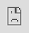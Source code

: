 ```yaml
---
layout: post
date:   2021-01-01
image: "/conflict_urbanism_sp2021/images/csr_thumbnail.png"
title:  "Iraq Marshlands and the Migration of the Marsh Arabs"
author: "Farah Alkhoury, Aditi Shetye"
---
```


#### **The Ma'dān of the Iraqi Marshlands**  



Once known as the largest wetland system in Western Eurasia, the Iraqi marshlands consist of distinct but adjacent marshes, the *Central Marshes*, *Hawaizah Marshes* and *Hammar Marshes*, providing habitats for several Marsh Arab tribes and a variety of non-human populations.  

Located between the Tigris and Euphrates rivers in Southern Iraq, the marshlands are aquatic landscapes that are historically inhabited by the Marsh Arabs, also known as Ma'dān. Living in homes on floating islands, both made up of reeds, the livelihood of the Ma'dān consisted of fishing, rice cultivation and breeding livestock, and was highly in tuned to flood environments of the marshlands.  

The unique geographical location of their habitat, however, made them vulnerable to exploitation for agricultural irrigation and oil exploration within the country, as well as hydro-infrastructural operations in neighboring countries. Since the 1950s, several tribes of the Marsh Arabs or Ma'dān have been marginalized, through the process of modernization, eliminating the way of life that they have relied on for decades.  



->***Environmental Refugee***  
- People who had to leave their habitat, temporarily or permanently, because of a potential environmental hazard or disruption in their life-supporting ecosystems.  
El-Hinnawai (1985)  

- Persons who no longer gain a secure livelihood in their traditional homelands because of what are primarily environmental factors of unusual scope.  
Meyers & Kent (1995,18)<-  

Enter text here about the definition.  







Write **words in bold** like this.  

Italics are *similar* and are formatted like this.  

To make a paragraph break you need to add two spaces at the end of your line before going to the next line.  

See this is now a new paragraph.  

Lists are easy:
1. they can be ordered
1. like this
1. notice that the numbers are automatically ordered
  1. use two spaces in front to indent

Or they can just be bullet points:
- like this
* or like this
  - use two spaces
  - to have nested lists

Use Author-Date parenthetical citations following Chicago Manual of Style conventions throughout your document, and add a works cited at the bottom of your post. See Author-Date quick guide [here](https://www-chicagomanualofstyle-org.ezproxy.cul.columbia.edu/tools_citationguide/citation-guide-2.html) for citation conventions.  

To include hyperlinks format them like this [text of link](http://c4sr.columbia.edu/).  

To embed images first ensure that the file is at least 740px wide. Then place the image file in a folder named for your group in the images folder. Then link to that image using the format here, but replace the file path with the name of your group's folder and appropriate image file name:  

![description of image](/conflict_urbanism_sp2021/images/sample_image.png)

If you want to include html files (i.e. an interactive map) host these via your personal github page, and then you can embed them in your document with a iframe. The format looks like this:  

<div class="iframe-column"><iframe src="https://player.vimeo.com/video/290575503?title=0&byline=0&portrait=0" style="position:absolute;top:0;left:0;width:100%;height:100%;" frameborder="0"></iframe></div>  


All you need to do to use one is replace the url that is between the two " ". Here is an iframe of mapbox tiles:  

<div class="iframe-column"><iframe src="https://api.mapbox.com/styles/v1/mapbox/satellite-v9.html?title=true&access_token=pk.eyJ1IjoibWFwYm94IiwiYSI6ImNpejY4NDg1bDA1cjYzM280NHJ5NzlvNDMifQ.d6e-nNyBDtmQCVwVNivz7A#2/0/0" style="position:absolute;top:0;left:0;width:100%;height:100%;" frameborder="0"></iframe></div>
